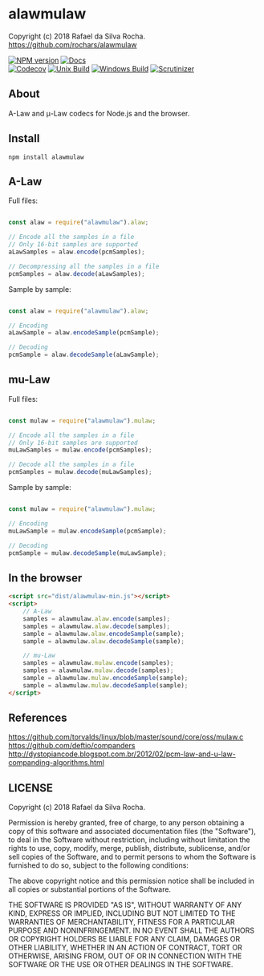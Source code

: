 # alawmulaw
Copyright (c) 2018 Rafael da Silva Rocha.  
https://github.com/rochars/alawmulaw

[![NPM version](https://img.shields.io/npm/v/alawmulaw.svg?style=for-the-badge)](https://www.npmjs.com/package/alawmulaw) [![Docs](https://img.shields.io/badge/docs-online-blue.svg?style=for-the-badge)](https://rochars.github.io/alawmulaw/index.html)  
[![Codecov](https://img.shields.io/codecov/c/github/rochars/alawmulaw.svg?style=flat-square)](https://codecov.io/gh/rochars/alawmulaw) [![Unix Build](https://img.shields.io/travis/rochars/alawmulaw.svg?style=flat-square)](https://travis-ci.org/rochars/alawmulaw) [![Windows Build](https://img.shields.io/appveyor/ci/rochars/alawmulaw.svg?style=flat-square&logo=appveyor)](https://ci.appveyor.com/project/rochars/alawmulaw) [![Scrutinizer](https://img.shields.io/scrutinizer/g/rochars/alawmulaw.svg?style=flat-square&logo=scrutinizer)](https://scrutinizer-ci.com/g/rochars/alawmulaw/)

## About
A-Law and μ-Law codecs for Node.js and the browser.

## Install
```
npm install alawmulaw
```

## A-Law
Full files:
```javascript

const alaw = require("alawmulaw").alaw;

// Encode all the samples in a file
// Only 16-bit samples are supported
aLawSamples = alaw.encode(pcmSamples);

// Decompressing all the samples in a file
pcmSamples = alaw.decode(aLawSamples);
```

Sample by sample:
```javascript

const alaw = require("alawmulaw").alaw;

// Encoding
aLawSample = alaw.encodeSample(pcmSample);

// Decoding
pcmSample = alaw.decodeSample(aLawSample);
```

## mu-Law
Full files:
```javascript

const mulaw = require("alawmulaw").mulaw;

// Encode all the samples in a file
// Only 16-bit samples are supported
muLawSamples = mulaw.encode(pcmSamples);

// Decode all the samples in a file
pcmSamples = mulaw.decode(muLawSamples);
```

Sample by sample:
```javascript

const mulaw = require("alawmulaw").mulaw;

// Encoding
muLawSample = mulaw.encodeSample(pcmSample);

// Decoding
pcmSample = mulaw.decodeSample(muLawSample);
```

## In the browser
```html
<script src="dist/alawmulaw-min.js"></script>
<script>
    // A-Law
    samples = alawmulaw.alaw.encode(samples);
    samples = alawmulaw.alaw.decode(samples);
    sample = alawmulaw.alaw.encodeSample(sample);
    sample = alawmulaw.alaw.decodeSample(sample);

    // mu-Law
    samples = alawmulaw.mulaw.encode(samples);
    samples = alawmulaw.mulaw.decode(samples);
    sample = alawmulaw.mulaw.encodeSample(sample);
    sample = alawmulaw.mulaw.decodeSample(sample);
</script>
```

## References
https://github.com/torvalds/linux/blob/master/sound/core/oss/mulaw.c  
https://github.com/deftio/companders  
http://dystopiancode.blogspot.com.br/2012/02/pcm-law-and-u-law-companding-algorithms.html

## LICENSE
Copyright (c) 2018 Rafael da Silva Rocha.

Permission is hereby granted, free of charge, to any person obtaining
a copy of this software and associated documentation files (the
"Software"), to deal in the Software without restriction, including
without limitation the rights to use, copy, modify, merge, publish,
distribute, sublicense, and/or sell copies of the Software, and to
permit persons to whom the Software is furnished to do so, subject to
the following conditions:

The above copyright notice and this permission notice shall be
included in all copies or substantial portions of the Software.

THE SOFTWARE IS PROVIDED "AS IS", WITHOUT WARRANTY OF ANY KIND,
EXPRESS OR IMPLIED, INCLUDING BUT NOT LIMITED TO THE WARRANTIES OF
MERCHANTABILITY, FITNESS FOR A PARTICULAR PURPOSE AND
NONINFRINGEMENT. IN NO EVENT SHALL THE AUTHORS OR COPYRIGHT HOLDERS BE
LIABLE FOR ANY CLAIM, DAMAGES OR OTHER LIABILITY, WHETHER IN AN ACTION
OF CONTRACT, TORT OR OTHERWISE, ARISING FROM, OUT OF OR IN CONNECTION
WITH THE SOFTWARE OR THE USE OR OTHER DEALINGS IN THE SOFTWARE.
